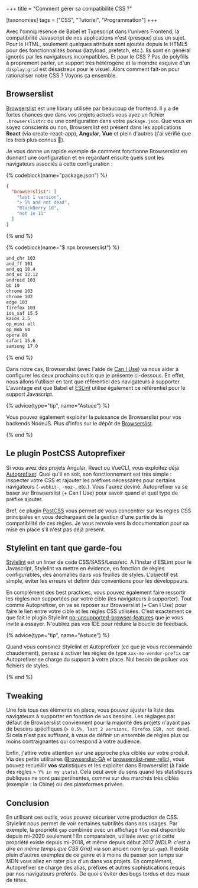 +++
title = "Comment gérer sa compatibilité CSS ?"

[taxonomies]
tags = ["CSS", "Tutoriel", "Programmation"]
+++

Avec l'omniprésence de Babel et Typescript dans l'univers Frontend, la compatibilité Javascript de nos applications n'est (presque) plus un sujet. Pour le HTML, seulement quelques attributs sont ajoutés depuis le HTML5 pour des fonctionnalités _bonus_ (lazyload, prefetch, etc.). Ils sont en général ignorés par les navigateurs incompatibles. Et pour le CSS ? Pas de polyfills à proprement parler, un support très hétérogène et la moindre esquive d'un `display:grid` est désastreux pour le visuel. Alors comment fait-on pour rationaliser notre CSS ? Voyons ça ensemble.

<!-- more -->

## Browserslist

[Browserslist](https://github.com/browserslist/browserslist) est une library utilisée par beaucoup de frontend. Il y a de fortes chances que dans vos projets actuels vous ayez un fichier `.browserslistrc` ou une configuration dans votre `package.json`. Que vous en soyez conscients ou non, Browserslist est présent dans les applications **React** (via create-react-app), **Angular**, **Vue** et plein d'autres (j'ai vérifié que les trois plus connus 😬).

Je vous donne un rapide exemple de comment fonctionne Browserslist en donnant une configuration et en regardant ensuite quels sont les navigateurs associés à cette configuration :

{% codeblock(name="package.json") %}

```json
{
  "browserslist": [
    "last 1 version",
    "> 5% and not dead",
    "BlackBerry 10",
    "not ie 11"
  ]
}
```

{% end %}

{% codeblock(name="$ npx browserslist") %}

```sh
and_chr 103
and_ff 101
and_qq 10.4
and_uc 12.12
android 103
bb 10
chrome 103
chrome 102
edge 103
firefox 103
ios_saf 15.5
kaios 2.5
op_mini all
op_mob 64
opera 89
safari 15.6
samsung 17.0
```

{% end %}

Dans notre cas, Browserslist (avec l'aide de [Can I Use](https://caniuse.com/)) va nous aider à configurer les deux prochains outils que je présente ci-dessous. En effet, nous allons l'utiliser en tant que référentiel des navigateurs à supporter. L'avantage est que Babel et [ESLint](https://github.com/amilajack/eslint-plugin-compat) utilise également ce référentiel pour le support Javascript.

{% advice(type="tip", name="Astuce") %}

Vous pouvez également exploiter la puissance de Browserslist pour vos backends NodeJS. Plus d'infos sur le dépôt de [Browserslist](https://github.com/browserslist/browserslist).

{% end %}

## Le plugin PostCSS Autoprefixer

Si vous avez des projets Angular, React ou VueCLI, vous exploitez déjà [Autoprefixer](https://github.com/postcss/autoprefixer). Quoi qu'il en soit, son fonctionnement est très simple : inspecter votre CSS et rajouter les préfixes nécessaires pour certains navigateurs (`-webkit-`, `-moz-`, etc.). Vous l'aurez deviné, Autoprefixer va se baser sur Browserslist (+ Can I Use) pour savoir quand et quel type de préfixe ajouter.

Bref, ce plugin [PostCSS](https://github.com/postcss/postcss) vous permet de vous concentrer sur les règles CSS principales en vous déchargeant de la gestion d'une partie de la compatibilité de ces règles. Je vous renvoie vers la documentation pour sa mise en place s'il n'est pas déjà présent.

## Stylelint en tant que garde-fou

[Stylelint](https://stylelint.io/) est un linter de code CSS/SASS/Less/etc. A l'instar d'ESLint pour le Javascript, Stylelint va mettre en évidence, en fonction de règles configurables, des anomalies dans vos feuilles de styles. L'objectif est simple, éviter les erreurs et définir des conventions pour les développeurs.

En complément des best practices, vous pouvez également faire ressortir les règles non supportées par votre cible (les navigateurs à supporter). Tout comme Autoprefixer, on va se reposer sur Browserslist (+ Can I Use) pour faire le lien entre votre cible et les règles CSS utilisées. C'est exactement ce que fait le plugin Stylelint [no-unsupported-browser-features](https://github.com/ismay/stylelint-no-unsupported-browser-features) que je vous invite à essayer. N'oubliez pas vos IDE pour réduire la boucle de feedback.

{% advice(type="tip", name="Astuce") %}

Quand vous combinez Stylelint et Autoprefixer (ce que je vous recommande chaudement), pensez à activer les règles de type `xxx-no-vendor-prefix` car Autoprefixer se charge du support à votre place. Nul besoin de polluer vos fichiers de styles.

{% end %}

## Tweaking

Une fois tous ces éléments en place, vous pouvez ajuster la liste des navigateurs à supporter en fonction de vos besoins. Les réglages par défaut de Browserslist conviennent pour la majorité des projets n'ayant pas de besoins spécifiques (`> 0.5%, last 2 versions, Firefox ESR, not dead`). Si cela n'est pas suffisant, à vous de définir un ensemble de règles plus ou moins contraignantes qui correspond à votre audience.

Enfin, j'attire votre attention sur une approche plus ciblée sur votre produit. Via des petits utilitaires ([Browserslist-GA](https://github.com/browserslist/browserslist-ga) et [browserslist-new-relic](https://github.com/syntactic-salt/browserslist-new-relic)), vous pouvez recueillir **vos** statistiques et les exploiter dans Browserslist (à l'aide des règles `> Y% in my stats`). Cela peut avoir du sens quand les statistiques publiques ne sont pas pertinentes, comme sur des marchés très ciblés (exemple : la Chine) ou des plateformes privées.

## Conclusion

En utilisant ces outils, vous pouvez sécuriser votre production de CSS. Stylelint nous permet de voir certaines subtilités dans nos usages. Par exemple, la propriété `gap` combinée avec un affichage `flex` est disponible depuis mi-2020 seulement ! En comparaison, utilisée avec `grid` cette propriété existe depuis mi-2018, et même depuis début 2017 _[NDLR: c'est à dire en même temps que CSS Grid]_ via son ancien nom (`grid-gap`). Il existe plein d'autres exemples de ce genre et à moins de passer son temps sur MDN vous allez en rater plus d'un dans vos projets. En complément, Autoprefixer se charge des alias, préfixes et autres sophistications requis par nos navigateurs préférés. De quoi s'éviter des bugs tordus et des maux de têtes.
